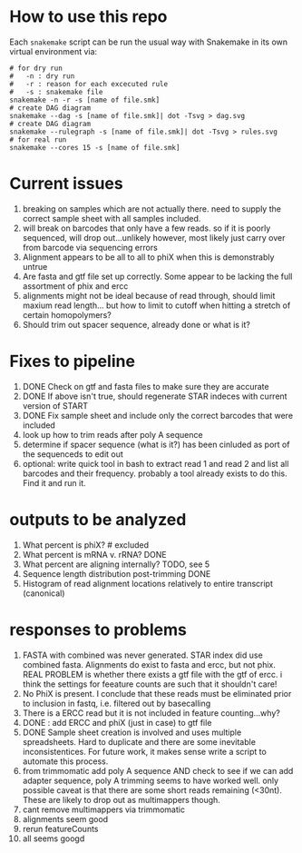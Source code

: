 # How to use this repo
Each ```snakemake``` script can be run the usual way with Snakemake in its own virtual environment via:
```{bash}
# for dry run
#   -n : dry run
#   -r : reason for each excecuted rule
#   -s : snakemake file
snakemake -n -r -s [name of file.smk] 
# create DAG diagram
snakemake --dag -s [name of file.smk]| dot -Tsvg > dag.svg
# create DAG diagram
snakemake --rulegraph -s [name of file.smk]| dot -Tsvg > rules.svg
# for real run
snakemake --cores 15 -s [name of file.smk]
```
# Current issues
1. breaking on samples which are not actually there. need to supply the correct sample sheet with all samples included.
2. will break on barcodes that only have a few reads. so if it is poorly sequenced, will drop out...unlikely however, most likely just carry over from barcode via sequencing errors
3. Alignment appears to be all to all to phiX when this is demonstrably untrue
4. Are fasta and gtf file set up correctly. Some appear to be lacking the full assortment of phix and ercc
5. alignments might not be ideal because of read through, should limit maxium read length... but how to limit to cutoff when hitting a stretch of certain homopolymers?
6. Should trim out spacer sequence, already done or what is it?
# Fixes to pipeline
1. DONE Check on gtf and fasta files to make sure they are accurate
2. DONE If above isn't true, should regenerate STAR indeces with current version of START
3. DONE Fix sample sheet and include only the correct barcodes that were included
4. look up how to trim reads after poly A sequence
5. determine if spacer sequence (what is it?) has been cinluded as port of the sequenceds to edit out
6. optional: write quick tool in bash to extract read 1 and read 2 and list all barcodes and their frequency. probably a tool already exists to do this. Find it and run it.
# outputs to be analyzed
1. What percent is phiX? # excluded
2. What percent is mRNA v. rRNA? DONE
3. What percent are aligning internally? TODO, see 5
4. Sequence length distribution post-trimming DONE
5. Histogram of read alignment locations relatively to entire transcript (canonical)
# responses to problems
1. FASTA with combined was never generated. STAR index did use combined fasta. Alignments do exist to fasta and ercc, but not phix. 
REAL PROBLEM is whether there exists a gtf file with the gtf of ercc. i think the settings for feeature counts are such that it shouldn't care!
2. No PhiX is present. I conclude  that these reads must be eliminated prior to inclusion in fastq, i.e. filtered out by basecalling
3. There is a ERCC read but it is not included in feature counting...why?
4. DONE : add ERCC and phiX (just in case) to gtf file
5. DONE Sample sheet creation is involved and uses multiple spreadsheets. Hard to duplicate and there are some inevitable inconsistentices. For future work, it makes sense write a script to automate this process.
6. from trimmomatic add poly A sequence AND check to see if we can add adapter sequence, poly A trimming seems to have worked well. only possible caveat is that there are some short reads remaining (<30nt). These are likely to drop out as multimappers though.
7. cant remove multimappers via trimmomatic
8. alignments seem good
9. rerun featureCounts
10. all seems googd
